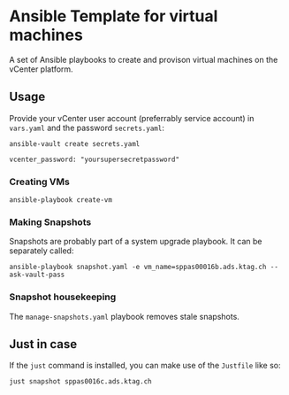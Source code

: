 # Ansible Template for virtual machines

A set of Ansible playbooks to create and provison virtual machines on the vCenter platform.


## Usage

Provide your vCenter user account (preferrably service account) in `vars.yaml` and the password `secrets.yaml`:

```shell
ansible-vault create secrets.yaml

vcenter_password: "yoursupersecretpassword"
```


### Creating VMs

```shell
ansible-playbook create-vm
```


### Making Snapshots

Snapshots are probably part of a system upgrade playbook. It can be separately called:

```shell
ansible-playbook snapshot.yaml -e vm_name=sppas00016b.ads.ktag.ch --ask-vault-pass
```


### Snapshot housekeeping

The `manage-snapshots.yaml` playbook removes stale snapshots.


## Just in case

If the `just` command is installed, you can make use of the `Justfile` like so:

```shell
just snapshot sppas0016c.ads.ktag.ch
```
